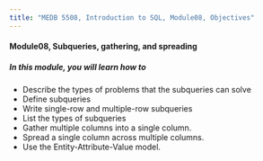 ```yaml
---
title: "MEDB 5508, Introduction to SQL, Module08, Objectives"
---
```


#### Module08, Subqueries, gathering, and spreading

##### In this module, you will learn how to

+ Describe the types of problems that the subqueries can solve
+ Define subqueries
+ Write single-row and multiple-row subqueries
+ List the types of subqueries
+ Gather multiple columns into a single column.
+ Spread a single column across multiple columns.
+ Use the Entity-Attribute-Value model.

